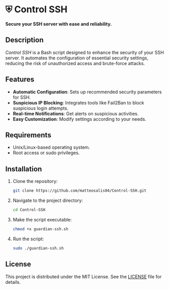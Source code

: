 # ⛨️ Control SSH

**Secure your SSH server with ease and reliability.**

## Description

*Control SSH* is a Bash script designed to enhance the security of your SSH server. It automates the configuration of essential security settings, reducing the risk of unauthorized access and brute-force attacks.

## Features

- **Automatic Configuration**: Sets up recommended security parameters for SSH.
- **Suspicious IP Blocking**: Integrates tools like Fail2Ban to block suspicious login attempts.
- **Real-time Notifications**: Get alerts on suspicious activities.
- **Easy Customization**: Modify settings according to your needs.

## Requirements

- Unix/Linux-based operating system.
- Root access or sudo privileges.

## Installation

1. Clone the repository:

   ```bash
   git clone https://github.com/matteosalis04/Control-SSH.git
   ```

2. Navigate to the project directory:

   ```bash
   cd Control-SSH
   ```

3. Make the script executable:

   ```bash
   chmod +x guardian-ssh.sh
   ```

4. Run the script:

   ```bash
   sudo ./guardian-ssh.sh
   ```

## License

This project is distributed under the MIT License. See the [LICENSE](./LICENSE) file for details.

